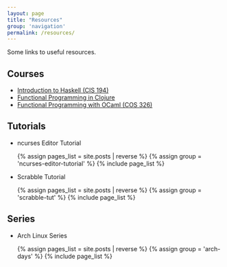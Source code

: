 ```yaml
---
layout: page
title: "Resources"
group: 'navigation'
permalink: /resources/
---
```


Some links to useful resources.

## Courses

- [Introduction to Haskell (CIS 194)][hs]
- [Functional Programming in Clojure][clj]
- [Functional Programming with OCaml (COS 326)][ml]


## Tutorials

- ncurses Editor Tutorial
<ul class="nav nav-pills">
    {% assign pages_list = site.posts | reverse %}
    {% assign group = 'ncurses-editor-tutorial' %}
    {% include page_list %}
</ul>

- Scrabble Tutorial
<ul class='nav nav-pills'>
    {% assign pages_list = site.posts | reverse %}
    {% assign group = 'scrabble-tut' %}
    {% include page_list %}
</ul>


## Series

- Arch Linux Series
<ul class="nav nav-pills">
    {% assign pages_list = site.posts | reverse %}
    {% assign group = 'arch-days' %}
    {% include page_list %}
</ul>




[hs]: http://www.seas.upenn.edu/~cis194/
[clj]: http://iloveponies.github.io/120-hour-epic-sax-marathon/index.html
[ml]: http://www.cs.princeton.edu/courses/archive/fall14/cos326/
